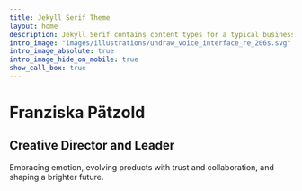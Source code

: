 ```yaml
---
title: Jekyll Serif Theme
layout: home
description: Jekyll Serif contains content types for a typical business website. The theme is fully responsive, blazing fast and artfully illustrated.
intro_image: "images/illustrations/undraw_voice_interface_re_206s.svg"
intro_image_absolute: true
intro_image_hide_on_mobile: true
show_call_box: true
---
```


# Franziska Pätzold  
## Creative Director and Leader

Embracing emotion, evolving products with trust and collaboration, and shaping a brighter future.
